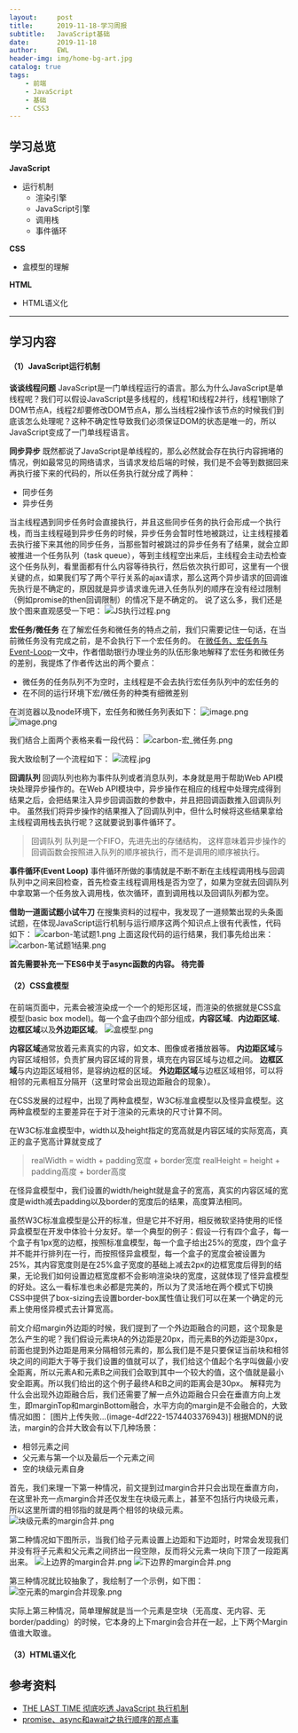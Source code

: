 ```yaml
---
layout:     post
title:      2019-11-18-学习周报
subtitle:   JavaScript基础
date:       2019-11-18
author:     EWL
header-img: img/home-bg-art.jpg
catalog: true
tags:
    - 前端
    - JavaScript
    - 基础
    - CSS3
---
```


## 学习总览
**JavaScript**
- 运行机制
  - 渲染引擎
  - JavaScript引擎
  - 调用栈
  - 事件循环

**CSS**
- 盒模型的理解

**HTML**
- HTML语义化

----

## 学习内容
#### （1）JavaScript运行机制
**谈谈线程问题**
JavaScript是一门单线程运行的语言。那么为什么JavaScript是单线程呢？我们可以假设JavaScript是多线程的，线程1和线程2并行，线程1删除了DOM节点A，线程2却要修改DOM节点A，那么当线程2操作该节点的时候我们到底该怎么处理呢？这种不确定性导致我们必须保证DOM的状态是唯一的，所以JavaScript变成了一门单线程语言。

**同步异步**
既然都说了JavaScript是单线程的，那么必然就会存在执行内容拥堵的情况，例如最常见的网络请求，当请求发给后端的时候，我们是不会等到数据回来再执行接下来的代码的，所以任务执行就分成了两种：
- 同步任务 
- 异步任务

当主线程遇到同步任务时会直接执行，并且这些同步任务的执行会形成一个执行栈，而当主线程碰到异步任务的时候，异步任务会暂时性地被跳过，让主线程接着去执行接下来其他的同步任务，当那些暂时被跳过的异步任务有了结果，就会立即被推进一个任务队列（task queue），等到主线程空出来后，主线程会主动去检查这个任务队列，看里面都有什么内容等待执行，然后依次执行即可，这里有一个很关键的点，如果我们写了两个平行关系的ajax请求，那么这两个异步请求的回调谁先执行是不确定的，原因就是异步请求谁先进入任务队列的顺序在没有经过限制（例如promise的then回调限制）的情况下是不确定的。
说了这么多，我们还是放个图来直观感受一下吧：
![JS执行过程.png](https://i.loli.net/2019/11/22/IKUrYcoVlf4JqTm.png)

**宏任务/微任务**
在了解宏任务和微任务的特点之前，我们只需要记住一句话，在当前微任务没有完成之前，是不会执行下一个宏任务的。
在[微任务、宏任务与Event-Loop](https://juejin.im/post/5b73d7a6518825610072b42b)一文中，作者借助银行办理业务的队伍形象地解释了宏任务和微任务的差别，我提炼了作者传达出的两个要点：
- 微任务的任务队列不为空时，主线程是不会去执行宏任务队列中的宏任务的
- 在不同的运行环境下宏/微任务的种类有细微差别

在浏览器以及node环境下，宏任务和微任务列表如下：
![image.png](https://upload-images.jianshu.io/upload_images/7930564-d0357c86505b3392.png?imageMogr2/auto-orient/strip%7CimageView2/2/w/1240)
![image.png](https://upload-images.jianshu.io/upload_images/7930564-556f38284ec86d9e.png?imageMogr2/auto-orient/strip%7CimageView2/2/w/1240)

我们结合上面两个表格来看一段代码：
![carbon-宏_微任务.png](https://i.loli.net/2019/11/22/PW6e8gTShCtZOvd.png)

我大致绘制了一个流程如下：
![流程.jpg](https://i.loli.net/2019/11/22/gQUx3jDFfi4vcwy.png)

**回调队列**
回调队列也称为事件队列或者消息队列，本身就是用于帮助Web API模块处理异步操作的。在Web API模块中，异步操作在相应的线程中处理完成得到结果之后，会把结果注入异步回调函数的参数中，并且把回调函数推入回调队列中。
虽然我们将异步操作的结果推入了回调队列中，但什么时候将这些结果拿给主线程调用栈去执行呢？这就要说到事件循环了。

>回调队列
队列是一个FIFO，先进先出的存储结构，
这样意味着异步操作的回调函数会按照进入队列的顺序被执行，而不是调用的顺序被执行。

**事件循环(Event Loop)**
事件循环所做的事情就是不断不断在主线程调用栈与回调队列中之间来回检查，首先检查主线程调用栈是否为空了，如果为空就去回调队列中拿取第一个任务放入调用栈，依次循环，直到调用栈以及回调队列都为空。

**借助一道面试题小试牛刀**
在搜集资料的过程中，我发现了一道频繁出现的头条面试题，在体现JavaScript运行机制与运行顺序这两个知识点上很有代表性，代码如下：
![carbon-笔试题1.png](https://upload-images.jianshu.io/upload_images/7930564-f2f0060ae42d61e0.png?imageMogr2/auto-orient/strip%7CimageView2/2/w/1240)
上面这段代码的运行结果，我们事先给出来：
![carbon-笔试题1结果.png](https://upload-images.jianshu.io/upload_images/7930564-978bae4b23db090f.png?imageMogr2/auto-orient/strip%7CimageView2/2/w/1240)

**首先需要补充一下ES6中关于async函数的内容。**
**待完善**

#### （2）CSS盒模型
在前端页面中，元素会被渲染成一个一个的矩形区域，而渲染的依据就是CSS盒模型(basic box model)。每一个盒子由四个部分组成，**内容区域**、**内边距区域**、**边框区域**以及**外边距区域**。
![盒模型.png](https://i.loli.net/2019/11/22/cKr5RMaoJOv7mb9.png)

**内容区域**通常放着元素真实的内容，如文本、图像或者播放器等。
**内边距区域**与内容区域相邻，负责扩展内容区域的背景，填充在内容区域与边框之间。
**边框区域**与内边距区域相邻，是容纳边框的区域。
**外边距区域**与边框区域相邻，可以将相邻的元素相互分隔开（这里时常会出现边距融合的现象）。

在CSS发展的过程中，出现了两种盒模型，W3C标准盒模型以及怪异盒模型。这两种盒模型的主要差异在于对于渲染的元素块的尺寸计算不同。

在W3C标准盒模型中，width以及height指定的宽高就是内容区域的实际宽高，真正的盒子宽高计算就变成了
>realWidth = width + padding宽度 + border宽度
realHeight = height + padding高度 + border高度

在怪异盒模型中，我们设置的width/height就是盒子的宽高，真实的内容区域的宽度是width减去padding以及border的宽度后的结果，高度算法相同。

虽然W3C标准盒模型是公开的标准，但是它并不好用，相反微软坚持使用的IE怪异盒模型在开发中体验十分友好。举一个典型的例子：假设一行有四个盒子，每一个盒子有1px宽的边框，按照标准盒模型，每一个盒子给出25%的宽度，四个盒子并不能并行排列在一行，而按照怪异盒模型，每一个盒子的宽度会被设置为25%，其内容宽度则是在25%盒子宽度的基础上减去2px的边框宽度后得到的结果，无论我们如何设置边框宽度都不会影响渲染块的宽度，这就体现了怪异盒模型的好处。这么一看标准也未必都是完美的，所以为了灵活地在两个模式下切换CSS中提供了box-sizing去设置border-box属性值让我们可以在某一个确定的元素上使用怪异模式去计算宽高。

前文介绍margin外边距的时候，我们提到了一个外边距融合的问题，这个现象是怎么产生的呢？我们假设元素块A的外边距是20px，而元素B的外边距是30px，前面也提到外边距是用来分隔相邻元素的，那么我们是不是只要保证当前块和相邻块之间的间距大于等于我们设置的值就可以了，我们给这个值起个名字叫做最小安全距离，所以元素A和元素B之间我们会取到其中一个较大的值，这个值就是最小安全距离。所以我们给出的这个例子最终A和B之间的距离会是30px。
解释完为什么会出现外边距融合后，我们还需要了解一点外边距融合只会在垂直方向上发生，即marginTop和marginBottom融合，水平方向的margin是不会融合的，大致情况如图：
[图片上传失败...(image-4df222-1574403376943)]
根据MDN的说法，margin的合并大致会有以下几种场景：
- 相邻元素之间
- 父元素与第一个以及最后一个元素之间
- 空的块级元素自身

首先，我们来理一下第一种情况，前文提到过margin合并只会出现在垂直方向，在这里补充一点margin合并还仅发生在块级元素上，甚至不包括行内块级元素，所以这里所谓的相邻指的就是两个相邻的块级元素。
![块级元素的margin合并.png](https://i.loli.net/2019/11/22/v9qsyBdzxeTGaHX.png)

第二种情况如下图所示，当我们给子元素设置上边距和下边距时，时常会发现我们并没有将子元素和父元素之间挤出一段空隙，反而将父元素一块向下顶了一段距离出来。
![上边界的margin合并.png](https://i.loli.net/2019/11/22/uEvOLq9i23m4chY.png)
![下边界的margin合并.png](https://i.loli.net/2019/11/22/IXHFoREeTYzhDqA.png)

第三种情况就比较抽象了，我绘制了一个示例，如下图：
![空元素的margin合并现象.png](https://i.loli.net/2019/11/22/MusdBY8Wohj4bG5.png)

实际上第三种情况，简单理解就是当一个元素是空块（无高度、无内容、无border/padding）的时候，它本身的上下margin会合并在一起，上下两个Margin值谁大取谁。
#### （3）HTML语义化


## 参考资料
- [THE LAST TIME 彻底吃透 JavaScript 执行机制](https://juejin.im/post/5d901418518825539312f587)
- [promise、async和await之执行顺序的那点事](https://segmentfault.com/a/1190000015057278)
